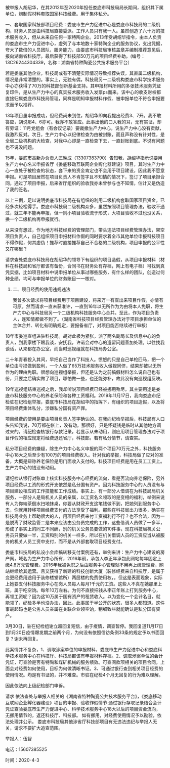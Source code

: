 被举报人胡绍华，在其2012年至2020年担任娄底市科技局局长期间，组织其下属单位，炮制假材料套取国家科技经费。用于集体私分。

一、套取国家科技部项目经费：娄底市生产力促进中心是娄底市科技局的二级机构，财务人员是由科技局直接委派。工作人员只有我一人。虽然创造了六十万的技术服务收入，但从未来自任何一家特陶企业。2013年受胡绍华指令，由本人负责的娄底市生产力促进中心，虚列了与本地数十家特陶企业的服务协议，支出凭据，夸大了数倍的人员团队，服务能力，由娄底市科技局审核盖章并编制推荐意见后，报向湖南省科技厅。最后获得了科技部50万元的项目经费补助。(编号：13C26244304339，名称：湖南省特种陶瓷公共技术服务平台）

若是娄底其他企业，科技局或有不清楚实际情况导致推荐失误，其直属二级机构，情况是非常清楚的。事实上，无独有偶，科技局另一二级机构娄底市科学技术服务中心亦获得了70万的科技部创新基金支持。其申报材料所用的多张技术服务凭证复印件，是从生产力中心的真实技术服务收入发票ps而来。该中心的收支财权都直接归属娄底市科技局管理，同样是明知申报材料作假、被申报单位不符合申报要求而予以推荐。

13年项目虽申报成功，但经费尚未到位，胡绍华即向我提出经费3、7开。我不敢答应，胡说那4、6亦可。我亦不敢答应。此事出他的口入我的耳，无有实证，却有旁证：11月党组会（有会议记录）要裁撤生产力中心，说生产力中心没有贡献，我激烈反对。次日，生产力中心以纪律检查为由被封账，而且声称没有针对性，是全局二级机构的大检查，对我中心却是一直检查下去，一直封账到底。不说有问题也不说没问题。

15年，娄底市高新办负责人匡晚成（13307383790）告知我，胡绍华指示说要用生产力中心名义申报省厅《娄底移动互联网企业孵化器建设》项目，其时生产力中心一直处于被检查的状态，套下来的资金肯定也不会用于项目建设，因此我不愿意申报。可是项目居然在项目负责人不肯签字且不知情的情况下，签订了项目承担合同，通过了项目申报，后来省厅组织的验收我亦未曾参与也不知情，估计又是伪造了我的签名。

以上三例，足以说明娄底市科技局在有组织的利用二级机构套取国家项目资金，已经多次轻松得手。娄底市科技局二级机构众多，虽然按照项目管理办法，验收不通过，就三年不能再申报，但一则小项目验收流于形式，大项目验收不过也没关系，换一个二级机构再申报就行。

从来没有想过，作为地方科技经费的管理部门，带头违法项目经费管理办法，架空项目负责人，自己组织项目申报材料作假的同时要求着全市其他单位申报科技项目不得作假，何其虚伪！推荐时直接推荐自己不合格的二级机构，项目申报的公平性又在哪里？

请求查处娄底市科技局在胡绍华的领导下有组织的项目造假，从项目申报材料（材料在科技局和省厅都该有备份，合同书在财务处有存档，网上有电子档）可找到真凭实据，比如项目材料中说申报单位从事过哪些服务，有什么样的团队，创造过何种业绩，均可与申报单位的财务账目一一核对。

1. 二、项目经费的使用违规违法

   我曾多次请求将项目经费用于项目建设，将来万一有查出来项目作假，亦情有可原。然而请求一直未获准许，一直到16年以无所作为为由将本人免职，将生产力中心与科技局另一个二级机构科技服务中心合并。至此，作为项目负责人，连知情都做不到了。（湖南省科技项目经费管理办法对于项目承担单位的主体合并、转化有明确规定，要报备省厅，对项目能否继续进行审核）

18年市委巡查组进驻科技局。胡对此极为紧张，派了两名副局长及信息中心的负责人，到我家楼下跟我谈，安抚我，许诺会对中心的遗留问题善加处理。以往找我谈话，从来都在办公室，而当时巡视组就在科技局办公室。

二十年青春投入其间，早把自己当作了科技人。愤怒的只是自己单枪匹马，把一个单位由亏损做到盈利，一个人做了65万技术服务收入傲视同侪，结果却被以无所作为的理由免职。很想向巡视组举报，但还是认为之前搞假材料怎么说自己也有份，只要之后确实做了项目，哪怕做一些，也还能弥补，故此没有向巡视组反映。

19年巡视组结束巡视之后，我却听说项目经费已经被挪用殆尽。其主要用途是娄底市科技服务中心的养老保险和各种工资福利。2019年11月17日，我向娄底市纪检驻在纪检组举报，娄底市科技局在胡绍华的指挥下，有组织的项目造假，以及将项目经费集体私分，涉嫌私分国有资产罪。

项目经费的使用是要由项目负责人签字确认的。在我向纪检举报后，科技局有人口头告知我说，70万都在帐上，没有动。那很好，只是怀疑钱是临时从其他地方调过来的。请纪检查核银行存款记录，若显示从未动用，则应用项目管理办法对于项目作假的相应规定将经费退还省厅，科技部。若有私分情节，请查实。

私分项目经费的嫌疑，除生产力中心名义申报的两个项目70万元之外，科技服务中心18大之后至少有100万的项目经费收入。针对我的举报，科技局做了应对的准备，大概是辩称养老保险是用门面收入支付的。科技项目经费是用在员工工资上。生产力中心的钱没有动用。

请纪检从银行对账单上核实科技服务中心经费的流向，看是否流向养老保险，另外项目经费以工资的形式开支依然是私分国有资产。因为科技服务中心的人员没有与项目建设相应的工作技能和工作成绩。事实上，有一部分人借调在为科技局局机关服务，一部分人是局机关人员的亲属，以工资名义领取的是变相的福利，举例来说有人为你端茶倒水扫地抹桌，你要从财政开支这笔钱做不到，把她列到服务中心去，你就用转移项目经费支付的方法享受了福利。那些在科技局出力很多，确实在科技局业务上帮助很大的人，用项目经费来付工资福利行不行？也不合法，因为一是脱离了财政监管二是本来应该由公务员完成的工作，这些借调人员做了一多半，形成了事实上的同工不同酬，别的机关公务员要做的10件事，现在科技局机关公务员只要做一半，工资和别的机关一样多，所以在机关借调人员的工资应当从被服务的机关人员工资中支付，而不是从外部套取项目经费支付。

娄底市科技局的私设小金库搞转移支付案例还有，举例来讲：生产力中心建设的房产网，域名为生产力中心所有，2016年前，承包人李正年承包此网站每年固定上缴4.8万元管理费。2016年我被免职之后由服务中心管理就不用再上缴管理费，网站继续给其运营。且又获得了新建的科技创新大厦（装修经费来自科技厅，是属于变更经费用途用于装修楼堂馆所）两层楼的免费使用权，。但这是表面现象，实际上她要支付科技服务中心在岗人员每人每月1千元的工资。这些人不真在她那里上班，属于吃空饷。每年10万左右。为何不直接把钱从李正年账上打到服务中心，再领工资呢？因为这10万属于国有资产的租赁收入。以为变化一个会计名目，就能领了，纪检多半也没办法，因此，此事属于半公开的状态，很多人都知道。这件事最起码也是公务人员亲属在关联企业领空饷，稍细致些就能确认是私分国有资产。

  3月30日，驻在纪检组谢立超回复短信，由于疫情，调查暂停。我回复道11月17日到1月20日疫情爆发期之前两个月，为何没有依照信访条例33条的规定予以书面回复？谢未再回复。

此案情并不复杂，1、调取涉案单位的申报材料，娄底市生产力促进中心和娄底科学技术服务中心在科技厅、科技局都该有申报材料存档。2、调取涉案单位的会计凭证，可查验是否有特陶和煤矿机械的服务绩效。可查阅款项相关的项目合同，上面会对经费如何使用，目标为何做清晰书证。3、可通过银行查到相关项目经费的使用情况。均是有书证的，并不难查。市驻在纪检4个月无回复的行为难以理解。

因此依法向上级纪检部门申诉。

请求
依法查处与举报人相关的《湖南省特种陶瓷公共技术服务平台》，《娄底移动互联网企业孵化器建设》项目的申报、验收作假情节
通过银行存取记录结合会计凭证查验娄底市生产力促进中心、科学技术服务中心18大以后的项目资金流向，无挪用情节的，返还科技厅、科技部。
如有挪用，对经费使用情况予以勘验，依法处理并公示。
娄底市科技局其他涉省厅科技部项目有无违法违纪与举报人无关，请求不要扩大追查范围。

举报人：伍智

电话：15607385525

时间：2020-4-3
